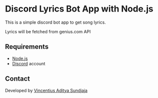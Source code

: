 # Discord Lyrics Bot App with Node.js

This is a simple discord bot app to get song lyrics.

Lyrics will be fetched from genius.com API

## Requirements

- [Node.js](http://nodejs.org/)
- [Discord](https://discordapp.com/) account

## Contact

Developed by [Vincentius Aditya Sundjaja](https://vincentiusadityas.dev)
